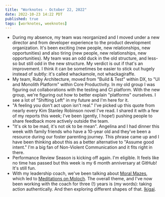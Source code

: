 ```yaml
---
title: "Worknotes - October 22, 2022"
date: 2022-10-23 14:22 PDT
published: true
tags: [worknotes, weeknotes]
---
```


- During my absence, my team was reorganized and I moved under a new director and from developer experience to the product development organization. It's been exciting (new people, new relationships, new opportunities) and also tiring (new people, new relationships, new opportunities). My team was an odd duck in the old structure, and less-so but still odd in the new structure. My verdict is out if that's an improvement. I think it can be sometimes be easier to stick out hugely instead of subtly: it's called whackamole, not whackagiraffe.
- My team, Ruby Architecture, moved from "Build & Test" within DX, to "UI and Monolith Platform" within Core Productivity. In my old group I was figuring out collaborations with the testing and CI platform. With the new group, we're figuring out how to better explain "platforms" ourselves. I see a lot of "Shifting Left" in my future and I'm here for it.
- "A feeling you don't act upon isn't real." I've picked up this quote from nearly every Kim Stanley Robinson novel I've read. I shared it with a few of my reports this week; I've been (gently, I hope!) pushing people to share feedback more actively outside the team.
- "It's ok to be mad, it's not ok to be mean". Angelina and I had dinner this week with family friends who have a 10-year old and they've been a resource during our foster parenting journey. This phrase came up and I have been thinking about this as a better alternative to "Assume good intent." I'm a big fan of Non-Violent Communication and it fits right in there.
- Performance Review Season is kicking off again. I'm eligible. It feels like no time has passed but this week is my 6 month anniversary at GitHub! It's still fun.
 - With my leadership coach, we've been talking about [Moral Mazes](https://www.goodreads.com/en/book/show/279812.Moral_Mazes), which led to [Meditations on Moloch](https://slatestarcodex.com/2014/07/30/meditations-on-moloch/). The overall theme, and I've now been working with the coach for three (!) years is (my words): taking action authentically. And then exploring different shapes of that. [Ikigai](https://en.wikipedia.org/wiki/Ikigai).
